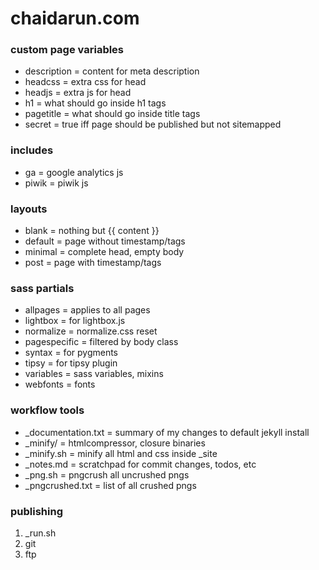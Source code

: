 chaidarun.com
=============

### custom page variables

- description         = content for meta description
- headcss             = extra css for head
- headjs              = extra js for head
- h1                  = what should go inside h1 tags
- pagetitle           = what should go inside title tags
- secret              = true iff page should be published but not sitemapped

### includes

- ga                  = google analytics js
- piwik               = piwik js

### layouts

- blank               = nothing but {{ content }}
- default             = page without timestamp/tags
- minimal             = complete head, empty body
- post                = page with timestamp/tags

### sass partials

- allpages            = applies to all pages
- lightbox            = for lightbox.js
- normalize           = normalize.css reset
- pagespecific        = filtered by body class
- syntax              = for pygments
- tipsy               = for tipsy plugin
- variables           = sass variables, mixins
- webfonts            = fonts

### workflow tools

- _documentation.txt  = summary of my changes to default jekyll install
- _minify/            = htmlcompressor, closure binaries
- _minify.sh          = minify all html and css inside _site
- _notes.md           = scratchpad for commit changes, todos, etc
- _png.sh             = pngcrush all uncrushed pngs
- _pngcrushed.txt     = list of all crushed pngs

### publishing

1. _run.sh
1. git
1. ftp
